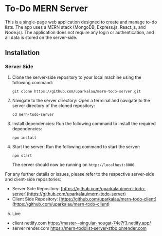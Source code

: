 # To-Do MERN Server

This is a single-page web application designed to create and manage to-do lists. The app uses a MERN stack (MongoDB, Express.js, React.js, and Node.js).
The application does not require any login or authentication, and all data is stored on the server-side.

## Installation

### Server Side

1. Clone the server-side repository to your local machine using the following command:

   ```
   git clone https://github.com/uparkalau/mern-todo-server.git
   ```

2. Navigate to the server directory: Open a terminal and navigate to the server directory of the cloned repository:

   ```
   cd mern-todo-server
   ```

3. Install dependencies: Run the following command to install the required dependencies:

   ```
   npm install
   ```

4. Start the server: Run the following command to start the server:

   ```
   npm start
   ```

   The server should now be running on `http://localhost:8000`.
   
For any further details or issues, please refer to the respective server-side and client-side repositories:

- Server Side Repository: [https://github.com/uparkalau/mern-todo-server](https://github.com/uparkalau/mern-todo-server)
- Client Side Repository: [https://github.com/uparkalau/mern-todo-client](https://github.com/uparkalau/mern-todo-client)

5. Live
- client netlify.com https://master--singular-nougat-74e7f3.netlify.app/
- server render.com https://mern-todolist-server-ztbo.onrender.com
